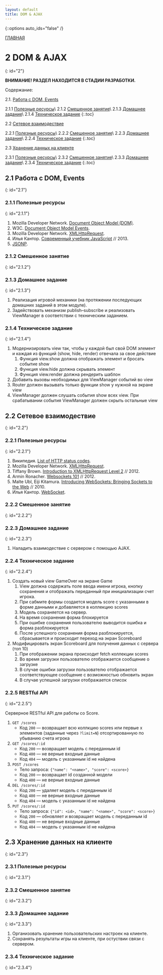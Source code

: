 ```yaml
---
layout: default
title: DOM & AJAX
---
```


{::options auto_ids="false" /}

[ГЛАВНАЯ](/)

# 2 DOM & AJAX
{: id="2"}

**ВНИМАНИЕ! РАЗДЕЛ НАХОДИТСЯ В СТАДИИ РАЗРАБОТКИ.**

Содержание:

2.1. [Работа с DOM, Events](#2.1)

2.1.1 [Полезные ресурсы](#2.1.1)\\
2.1.2 [Смешенное занятие](#2.1.2)\\
2.1.3 [Домашнее задание](#2.1.3)\\
2.1.4 [Техническое задание](#2.1.4)
{:.toc}

2.2 [Сетевое взаимодествие](#2.2)

2.2.1 [Полезные ресурсы](#2.2.1)\\
2.2.2 [Смешенное занятие](#2.2.2)\\
2.2.3 [Домашнее задание](#2.2.3)\\
2.2.4 [Техническое задание](#2.2.4)
{:.toc}

2.3 [Хранение данных на клиенте](#2.3)

2.3.1 [Полезные ресурсы](#2.3.1)\\
2.3.2 [Смешенное занятие](#2.3.2)\\
2.3.3 [Домашнее задание](#2.3.3)\\
2.3.4 [Техническое задание](#2.3.4)
{:.toc}

## 2.1 Работа с DOM, Events
{: id="2.1"}

### 2.1.1 Полезные ресурсы
{: id="2.1.1"}

1. Mozilla Developer Network. [Document Object Model (DOM)](https://developer.mozilla.org/en/docs/DOM).
2. W3C. [Document Object Model Events](http://www.w3.org/TR/DOM-Level-2-Events/events.html).
3. Mozilla Developer Network. [XMLHttpRequest](https://developer.mozilla.org/en-US/docs/Web/API/XMLHttpRequest).
4. Илья Кантор. [Современный учебник JavaScript](http://learn.javascript.ru) // 2013.
5. [JSONP](http://www.json-p.org).


### 2.1.2 Смешенное занятие
{: id="2.1.2"}

### 2.1.3 Домашнее задание
{: id="2.1.3"}

1. Реализация игровой механики (на протяжении последующих домашних заданий в этом модуле).
2. Задействовать механизм publish–subscribe и реализовать ViewManager в соответствии с техническим заданием.

### 2.1.4 Техническое задание
{: id="2.1.4"}

1. Модернизировать view так, чтобы у каждой был свой DOM элемент и каждая из функций (show, hide, render) отвечала за свое действие
    1. Функция view.show должна отображать элемент и бросать событие show
    2. Функция view.hide должна скрывать элемент
    3. Функция view.render должна рендерить шаблон
2. Добавить вызовы необходимых для ViewManager событий во view
2. Router должен вызывать только функции show у нужной на экране view
3. ViewManager должен слушать события show всех view. При срабатывании события ViewManager должен скрыть остальные view

## 2.2 Сетевое взаимодествие
{: id="2.2"}

### 2.2.1 Полезные ресурсы
{: id="2.2.1"}

1. Википедия. [List of HTTP status codes](http://en.wikipedia.org/wiki/HTTP_status_code).
2. Mozilla Developer Network. [XMLHttpRequest](https://developer.mozilla.org/en-US/docs/Web/API/XMLHttpRequest).
3. Tiffany Brown. [Introduction to XMLHttpRequest Level 2](http://dev.opera.com/articles/view/xhr2/) // 2012.
3. Armin Ronacher. [Websockets 101](http://lucumr.pocoo.org/2012/9/24/websockets-101/) // 2012.
4. Malte Ubl, Eiji Kitamura. [Introducing WebSockets: Bringing Sockets to the Web](http://www.html5rocks.com/en/tutorials/websockets/basics/) // 2010.
5. Илья Кантор. [WebSocket](http://learn.javascript.ru/websockets).

### 2.2.2 Смешенное занятие
{: id="2.2.2"}

### 2.2.3 Домашнее задание
{: id="2.2.3"}

1. Наладить взаимодествие с сервером с помощью AJAX.

### 2.2.4 Техническое задание
{: id="2.2.4"}

1. Создать новый view GameOver на экране Game
    1. View должна содержать поле ввода имени игрока, кнопку сохранения и отображать переданный при инициализации счет игрока.
    2. При сабмите формы создается модель score с указанными в форме данными и добавляется в коллекцию scores
    3. Модель сохраняется на сервер.
    4. На время сохранения форма блокируется
    5. При ошибке сохранения пользователю выводится ошибка и форма разблокируется
    6. После успешного сохранения форма разблокируется, сбрасывается и происходит переход на экран Scoreboard
2. Модифицировать экран Scoreboard для получения данных с сервера (топ 10)
    1. При отображении экрана происходит fetch коллекции scores
    2. Во время загрузки пользователю отображается сообщение о загрузке
    3. В случае ошибки загрузки пользователю отображается соответствующее сообщение с возможностью обновить экран
    4. В случае успешной загрузки отображается список

### 2.2.5 RESTful API
{: id="2.2.5"}

Серверное RESTful API для работы со Score.

1. `GET /scores`
    + Код `200` — возвращает всю коллкцию scores или первые x элементов (заданные через `?limit=N`) отсортированную по убыванию счета игрока
2. `GET /scores/:id`
    + Код `200` — возвращает модель с переданным id
    + Код `400` — не верные входные данные
    + Код `404` — модель с указанным id не найдена
3. `POST /scores`
    + Тело запроса: `{"name": "<name>", "score": <score>}`
    + Код `200` — возвращает id созданной модели
    + Код `400` — не верные входные данные
4. `DEL /scores/:id`
    + Код `200` — удаляет модель с переданным id
    + Код `400` — не верные входные данные
    + Код `404` — модель с указанным id не найдена
5. `PUT /scores/:id`
    + Тело запроса: `{"id": <id>, "name": "<name>", "score": <score>}`
    + Код `200` — обновляет и возвращает модель с переданным id
    + Код `400` — не верные входные данные
    + Код `404` — модель с указанным id не найдена

## 2.3 Хранение данных на клиенте
{: id="2.3"}

### 2.3.1 Полезные ресурсы
{: id="2.3.1"}

### 2.3.2 Смешенное занятие
{: id="2.3.2"}

<!--
- Cookies.
- [Storage](http://www.html5rocks.com/en/features/storage).
- IndexDB -> localStorage
-->

### 2.3.3 Домашнее задание
{: id="2.3.3"}

1. Организовать хранение пользовательских настроек на клиенте.
2. Сохранять результаты игры на клиенте, при остуствии связи с сервером.

### 2.3.4 Техническое задание
{: id="2.3.4"}
